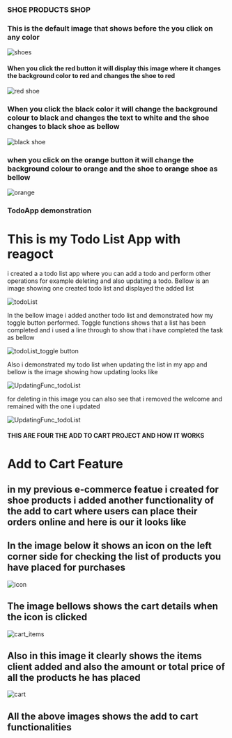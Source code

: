 ### SHOE PRODUCTS SHOP

### This is the default image that shows before the you click on any color

![shoes](https://github.com/titus-kimutai/Reactjs/assets/110305805/2a051206-a047-4412-8db9-746a022de9a7)

#### When you click the red button it will display this image where it changes the background color to red and changes the shoe to red

![red shoe](https://github.com/titus-kimutai/Reactjs/assets/110305805/79ee66b1-27fa-4d05-93a6-03bc77c88a61)

### When you click the black color it will change the background colour to black and changes the text to white and the shoe changes to black shoe as bellow

![black shoe](https://github.com/titus-kimutai/Reactjs/assets/110305805/87ed0223-702d-436f-8e16-4b8e9b124a51)

### when you click on the orange button it will change the background colour to orange and the shoe to orange shoe as bellow

![orange](https://github.com/titus-kimutai/Reactjs/assets/110305805/a2629c44-da7e-4198-9197-9136b3e68ceb)

### TodoApp demonstration

# This is my Todo List App with reagoct

i created a a todo list app where you can add a todo and perform other operations for example deleting and also updating a todo.
Bellow is an image showing one created todo list and displayed the added list

![todoList](https://github.com/titus-kimutai/Reactjs/assets/110305805/45be4fdb-2814-4d7c-81f1-feade040c13c)

In the bellow image i added another todo list and demonstrated how my toggle button performed. Toggle functions shows that a list has been completed and i used a line through to show that i have completed the task as bellow

![todoList_toggle button](https://github.com/titus-kimutai/Reactjs/assets/110305805/021c285a-843a-47f6-bb99-da94396a5861)

Also i demonstrated my todo list when updating the list in my app and bellow is the image showing how updating looks like

![UpdatingFunc_todoList](https://github.com/titus-kimutai/Reactjs/assets/110305805/e4ada20e-50b2-4a81-9382-05d511d136e2)

for deleting in this image you can also see that i removed the welcome and remained with the one i updated

![UpdatingFunc_todoList](https://github.com/titus-kimutai/Reactjs/assets/110305805/d386c24b-1a73-450d-bb4a-c843a936b8f7)


#### THIS ARE FOUR THE ADD TO CART PROJECT AND HOW IT WORKS 

# Add to Cart Feature 
## in my previous e-commerce featue i created for shoe products i added another functionality of the add to cart where users can place their orders online and here is our it looks like
## In the image below it shows an icon on the left corner side for checking the list of products you have placed for purchases

![icon](https://github.com/titus-kimutai/Reactjs_learning/assets/110305805/9079b1a4-b86f-4011-892f-e0e6423e8c2d)

## The image bellows shows the cart details when the icon is clicked
![cart_items](https://github.com/titus-kimutai/Reactjs_learning/assets/110305805/1027eca3-d39b-4385-adc6-48e7ad9a609b)

## Also in this image it clearly shows the items client added and also the amount or total price of all the products he has placed 
![cart](https://github.com/titus-kimutai/Reactjs_learning/assets/110305805/09a9b396-d893-4cfd-b756-a83a1645fc0a)

## All the above images shows the add to cart functionalities 

